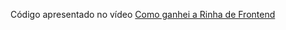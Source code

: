 Código apresentado no vídeo [Como ganhei a Rinha de Frontend](https://www.youtube.com/watch?v=i2k0BE195OU)
